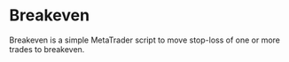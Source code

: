 # Breakeven
Breakeven is a simple MetaTrader script to move stop-loss of one or more trades to breakeven.
